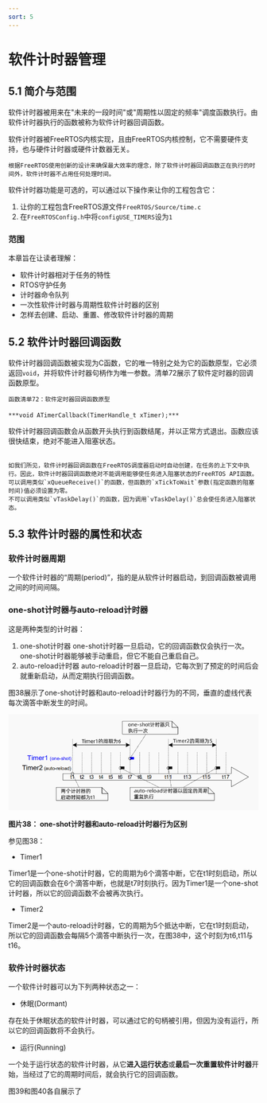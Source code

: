 ```yaml
---
sort: 5
---
```


# 软件计时器管理

## 5.1 简介与范围

软件计时器被用来在"未来的一段时间"或"周期性以固定的频率"调度函数执行。由软件计时器执行的函数被称为软件计时器回调函数。

软件计时器被FreeRTOS内核实现，且由FreeRTOS内核控制，它不需要硬件支持，也与硬件计时器或硬件计数器无关。

```note
根据FreeRTOS使用创新的设计来确保最大效率的理念，除了软件计时器回调函数正在执行的时间外，软件计时器不占用任何处理时间。
```

软件计时器功能是可选的，可以通过以下操作来让你的工程包含它：

1. 让你的工程包含FreeRTOS源文件`FreeRTOS/Source/time.c`
2. 在`FreeRTOSConfig.h`中将`configUSE_TIMERS`设为`1`

### 范围

本章旨在让读者理解：

- 软件计时器相对于任务的特性
- RTOS守护任务
- 计时器命令队列
- 一次性软件计时器与周期性软件计时器的区别
- 怎样去创建、启动、重置、修改软件计时器的周期

## 5.2 软件计时器回调函数

软件计时器回调函数被实现为C函数，它的唯一特别之处为它的函数原型，它必须返回`void`，并将软件计时器句柄作为唯一参数。清单72展示了软件定时器的回调函数原型。


```note
函数清单72：软件定时器回调函数原型

***void ATimerCallback(TimerHandle_t xTimer);***
```

软件计时器回调函数会从函数开头执行到函数结尾，并以正常方式退出。函数应该很快结束，绝对不能进入阻塞状态。

```warning

如我们所见，软件计时器回调函数在FreeRTOS调度器启动时自动创建，在任务的上下文中执行。因此，软件计时器回调函数绝对不能调用能够使任务进入阻塞状态的FreeRTOS API函数。
可以调用类似`xQueueReceive()`的函数，但函数的`xTickToWait`参数(指定函数的阻塞时间)值必须设置为零。
不可以调用类似`vTaskDelay()`的函数，因为调用`vTaskDelay()`总会使任务进入阻塞状态。

```

## 5.3 软件计时器的属性和状态

### 软件计时器周期

一个软件计时器的“周期(period)”，指的是从软件计时器启动，到回调函数被调用之间的时间间隔。

### one-shot计时器与auto-reload计时器

这是两种类型的计时器：

1. one-shot计时器
   one-shot计时器一旦启动，它的回调函数仅会执行一次。one-shot计时器能够被手动重启，但它不能自己重启自己。
2. auto-reload计时器
   auto-reload计时器一旦启动，它每次到了预定的时间后会就重新启动，从而定期执行回调函数。
   
图38展示了one-shot计时器和auto-reload计时器行为的不同，垂直的虚线代表每次滴答中断发生的时间。

![figure38](../assets/images/figure38.png)

**图片38： one-shot计时器和auto-reload计时器行为区别**

参见图38：

- Timer1

Timer1是一个one-shot计时器，它的周期为6个滴答中断，它在t1时刻启动，所以它的回调函数会在6个滴答中断，也就是t7时刻执行。因为Timer1是一个one-shot计时器，所以它的回调函数不会被再次执行。

- Timer2

Timer2是一个auto-reload计时器，它的周期为5个抵达中断，它在t1时刻启动，所以它的回调函数会每隔5个滴答中断执行一次，在图38中，这个时刻为t6,t11与t16。

### 软件计时器状态

一个软件计时器可以为下列两种状态之一：

- 休眠(Dormant)

存在处于休眠状态的软件计时器，可以通过它的句柄被引用，但因为没有运行，所以它的回调函数将不会执行。

- 运行(Running)

一个处于运行状态的软件计时器，从它**进入运行状态**或**最后一次重置软件计时器**开始，当经过了它的周期时间后，就会执行它的回调函数。

图39和图40各自展示了
